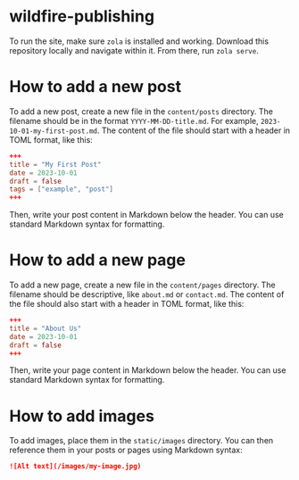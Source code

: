 # wildfire-publishing

To run the site, make sure `zola` is installed and working.
Download this repository locally and navigate within it. From there, run `zola serve`.

# How to add a new post
To add a new post, create a new file in the `content/posts` directory. The filename should be in the format `YYYY-MM-DD-title.md`. For example, `2023-10-01-my-first-post.md`.
The content of the file should start with a header in TOML format, like this:

```toml
+++
title = "My First Post"
date = 2023-10-01
draft = false
tags = ["example", "post"]
+++
```
Then, write your post content in Markdown below the header. You can use standard Markdown syntax for formatting.

# How to add a new page
To add a new page, create a new file in the `content/pages` directory. The filename should be descriptive, like `about.md` or `contact.md`.
The content of the file should also start with a header in TOML format, like this:

```toml
+++
title = "About Us"
date = 2023-10-01
draft = false
+++
```
Then, write your page content in Markdown below the header. You can use standard Markdown syntax for formatting.

# How to add images
To add images, place them in the `static/images` directory. You can then reference them in your posts or pages using Markdown syntax:

```markdown
![Alt text](/images/my-image.jpg)
```

